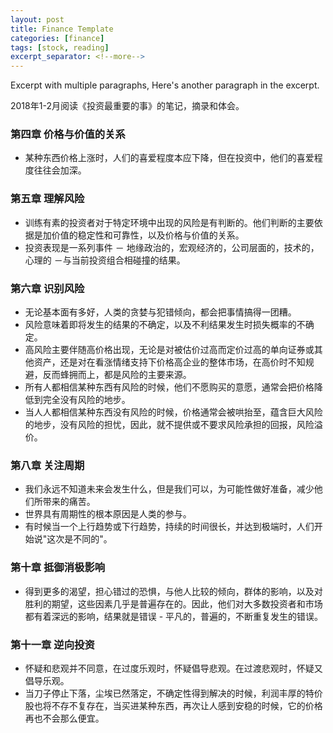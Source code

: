 ```yaml
---
layout: post
title: Finance Template
categories: [finance]
tags: [stock, reading]
excerpt_separator: <!--more-->
---
```

Excerpt with multiple paragraphs, Here's another paragraph in the excerpt.
<!--more-->


2018年1-2月阅读《投资最重要的事》的笔记，摘录和体会。

### 第四章 价格与价值的关系
* 某种东西价格上涨时，人们的喜爱程度本应下降，但在投资中，他们的喜爱程度往往会加深。

### 第五章 理解风险
* 训练有素的投资者对于特定环境中出现的风险是有判断的。他们判断的主要依据是加价值的稳定性和可靠性，以及价格与价值的关系。
* 投资表现是一系列事件 － 地缘政治的，宏观经济的，公司层面的，技术的，心理的 －与当前投资组合相碰撞的结果。

### 第六章 识别风险

* 无论基本面有多好，人类的贪婪与犯错倾向，都会把事情搞得一团糟。
* 风险意味着即将发生的结果的不确定，以及不利结果发生时损失概率的不确定。
* 高风险主要伴随高价格出现，无论是对被估价过高而定价过高的单向证券或其他资产，还是对在看涨情绪支持下价格高企业的整体市场，在高价时不知规避，反而蜂拥而上，都是风险的主要来源。
* 所有人都相信某种东西有风险的时候，他们不愿购买的意愿，通常会把价格降低到完全没有风险的地步。
* 当人人都相信某种东西没有风险的时候，价格通常会被哄抬至，蕴含巨大风险的地步，没有风险的担忧，因此，就不提供或不要求风险承担的回报，风险溢价。

### 第八章 关注周期
* 我们永远不知道未来会发生什么，但是我们可以，为可能性做好准备，减少他们所带来的痛苦。
* 世界具有周期性的根本原因是人类的参与。
* 有时候当一个上行趋势或下行趋势，持续的时间很长，并达到极端时，人们开始说"这次是不同的"。

### 第十章 抵御消极影响
* 得到更多的渴望，担心错过的恐惧，与他人比较的倾向，群体的影响，以及对胜利的期望，这些因素几乎是普遍存在的。因此，他们对大多数投资者和市场都有着深远的影响，结果就是错误 - 平凡的，普遍的，不断重复发生的错误。

### 第十一章 逆向投资
* 怀疑和悲观并不同意，在过度乐观时，怀疑倡导悲观。在过渡悲观时，怀疑又倡导乐观。
* 当刀子停止下落，尘埃已然落定，不确定性得到解决的时候，利润丰厚的特价股也将不存不复存在，当买进某种东西，再次让人感到安稳的时候，它的价格再也不会那么便宜。
